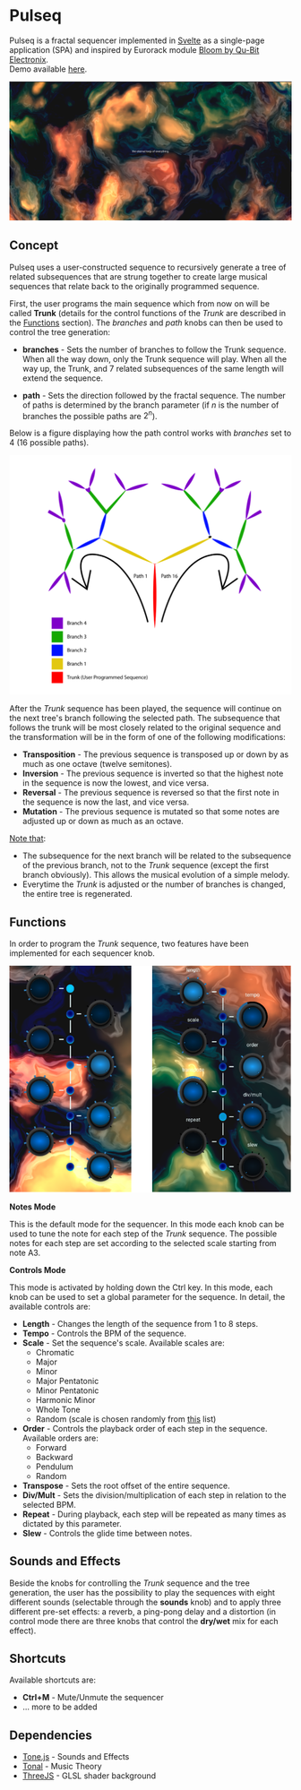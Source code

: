 # Pulseq

Pulseq is a fractal sequencer implemented in [Svelte](https://svelte.dev/) as a single-page application (SPA) and 
inspired by Eurorack module [Bloom by Qu-Bit Electronix](https://www.qubitelectronix.com/shop/bloom).<br>
Demo available [here](https://mpetteno-polimi.github.io/ACTM-Pulseq).

![Splash Screen](./.github/img/splash-screen.png)

## Concept

Pulseq uses a user-constructed sequence to recursively generate a tree of related subsequences that are strung together
to create large musical sequences that relate back to the originally programmed sequence.

First, the user programs the main sequence which from now on will be called **Trunk** (details for the control 
functions of the *Trunk* are described in the [Functions](#functions) section). The *branches* and *path* knobs can 
then be used to control the tree generation:

- **branches** - Sets the number of branches to follow the Trunk sequence. When all the way down, only the Trunk 
sequence will play. When all the way up, the Trunk, and 7 related subsequences of the same length will extend the 
sequence.

- **path** - Sets the direction followed by the fractal sequence. The number of paths is determined by the branch 
parameter (if $n$ is the number of branches the possible paths are $2^n$).

Below is a figure displaying how the path control works with *branches* set to 4 (16 possible paths). 

![Fractal Tree Example](./.github/img/fractal-tree-example.png)

After the *Trunk* sequence has been played, the sequence will continue on the next tree's branch following the selected 
path. The subsequence that follows the trunk will be most closely related to the original sequence and the 
transformation will be in the form of one of the following modifications:
- **Transposition** - The previous sequence is transposed up or down by as much as one octave (twelve semitones).
- **Inversion** - The previous sequence is inverted so that the highest note in the sequence is now the lowest, and 
vice versa.
- **Reversal** - The previous sequence is reversed so that the first note in the sequence is now the last, and vice 
versa.
- **Mutation** - The previous sequence is mutated so that some notes are adjusted up or down as much as an octave.

<ins>Note that</ins>:
- The subsequence for the next branch will be related to the subsequence of the previous branch, not to the *Trunk* 
sequence (except the first branch obviously). This allows the musical evolution of a simple melody.
- Everytime the *Trunk* is adjusted or the number of branches is changed, the entire tree is regenerated.

## Functions

In order to program the *Trunk* sequence, two features have been implemented for each sequencer knob.

![Trunk Knobs](./.github/img/trunk-knobs.png)

**Notes Mode**

This is the default mode for the sequencer. In this mode each knob can be used to tune the note for each step of the 
*Trunk* sequence. The possible notes for each step are set according to the selected scale starting from note A3.

**Controls Mode**

This mode is activated by holding down the Ctrl key. In this mode, each knob can be used to set a global parameter for 
the sequence. In detail, the available controls are:
- **Length** - Changes the length of the sequence from 1 to 8 steps.
- **Tempo** - Controls the BPM of the sequence.
- **Scale** - Set the sequence's scale. Available scales are:
  - Chromatic
  - Major
  - Minor
  - Major Pentatonic
  - Minor Pentatonic
  - Harmonic Minor
  - Whole Tone
  - Random (scale is chosen randomly from [this](https://github.com/tonaljs/tonal/tree/main/packages/scale#scalenames) list)
- **Order** - Controls the playback order of each step in the sequence. Available orders are:
  - Forward
  - Backward
  - Pendulum
  - Random
- **Transpose** - Sets the root offset of the entire sequence.
- **Div/Mult** - Sets the division/multiplication of each step in relation to the selected BPM.
- **Repeat** - During playback, each step will be repeated as many times as dictated by this parameter.
- **Slew** - Controls the glide time between notes.

## Sounds and Effects

Beside the knobs for controlling the *Trunk* sequence and the tree generation, the user has the possibility to play the 
sequences with eight different sounds (selectable through the **sounds** knob) and to apply three different pre-set 
effects: a reverb, a ping-pong delay and a distortion (in control mode there are three knobs that control the 
**dry/wet** mix for each effect).

## Shortcuts

Available shortcuts are:
- **Ctrl+M** - Mute/Unmute the sequencer
- ... more to be added

## Dependencies
- [Tone.js](https://tonejs.github.io) - Sounds and Effects
- [Tonal](https://github.com/tonaljs/tonal) - Music Theory
- [ThreeJS](https://github.com/mrdoob/three.js) - GLSL shader background
